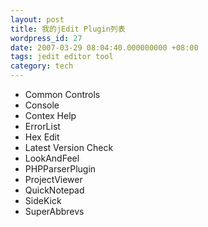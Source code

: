 ```yaml
---
layout: post
title: 我的jEdit Plugin列表
wordpress_id: 27
date: 2007-03-29 08:04:40.000000000 +08:00
tags: jedit editor tool
category: tech
---
```

* Common Controls
* Console
* Contex Help
* ErrorList
* Hex Edit
* Latest Version Check
* LookAndFeel
* PHPParserPlugin
* ProjectViewer
* QuickNotepad
* SideKick
* SuperAbbrevs
